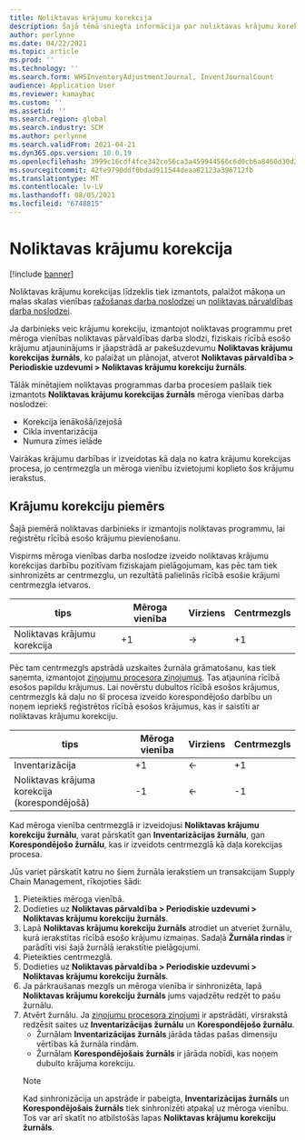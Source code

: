 ```yaml
---
title: Noliktavas krājumu korekcija
description: Šajā tēmā sniegta informācija par noliktavas krājumu korekciju žurnālu un apstrādi, ja izmantojat mēroga vienības.
author: perlynne
ms.date: 04/22/2021
ms.topic: article
ms.prod: ''
ms.technology: ''
ms.search.form: WHSInventoryAdjustmentJournal, InventJournalCount
audience: Application User
ms.reviewer: kamaybac
ms.custom: ''
ms.assetid: ''
ms.search.region: global
ms.search.industry: SCM
ms.author: perlynne
ms.search.validFrom: 2021-04-21
ms.dyn365.ops.version: 10.0.19
ms.openlocfilehash: 3999c16cdf4fce342ce56ca3a459944566c6d0cb6a8460d30d2254356e5cba82
ms.sourcegitcommit: 42fe9790ddf0bdad911544deaa82123a396712fb
ms.translationtype: MT
ms.contentlocale: lv-LV
ms.lasthandoff: 08/05/2021
ms.locfileid: "6748815"
---
```

# <a name="warehouse-inventory-adjustment"></a>Noliktavas krājumu korekcija

[!include [banner](../includes/banner.md)]

Noliktavas krājumu korekcijas līdzeklis tiek izmantots, palaižot mākoņa un malas skalas vienības [ražošanas darba noslodzei](cloud-edge-workload-manufacturing.md) un [noliktavas pārvaldības darba noslodzei](cloud-edge-workload-warehousing.md).

Ja darbinieks veic krājumu korekciju, izmantojot noliktavas programmu pret mēroga vienības noliktavas pārvaldības darba slodzi, fiziskais rīcībā esošo krājumu atjauninājums ir jāapstrādā ar pakešuzdevumu **Noliktavas krājumu korekcijas žurnāls**, ko palaižat un plānojat, atverot **Noliktavas pārvaldība > Periodiskie uzdevumi > Noliktavas krājumu korekciju žurnāls**.

Tālāk minētajiem noliktavas programmas darba procesiem pašlaik tiek izmantots **Noliktavas krājumu korekcijas žurnāls** mēroga vienības darba noslodzei:

- Korekcija ienākošā/izejošā
- Cikla inventarizācija
- Numura zīmes ielāde

Vairākas krājumu darbības ir izveidotas kā daļa no katra krājumu korekcijas procesa, jo centrmezgla un mēroga vienību izvietojumi koplieto šos krājumu ierakstus.

## <a name="inventory-adjustment-example"></a>Krājumu korekciju piemērs

Šajā piemērā noliktavas darbinieks ir izmantojis noliktavas programmu, lai reģistrētu rīcībā esošo krājumu pievienošanu.

Vispirms mēroga vienības darba noslodze izveido noliktavas krājumu korekcijas darbību pozitīvam fiziskajam pielāgojumam, kas pēc tam tiek sinhronizēts ar centrmezglu, un rezultātā palielinās rīcībā esošie krājumi centrmezgla ietvaros.

| tips                                    | Mēroga vienība | Virziens | Centrmezgls |
|-----------------------------------------|------------|-----------|-----|
| Noliktavas krājumu korekcija          | +1         | ->        | +1  |

Pēc tam centrmezgls apstrādā uzskaites žurnāla grāmatošanu, kas tiek saņemta, izmantojot [ziņojumu procesora ziņojumus](cloud-edge-message-processor-messages.md). Tas atjaunina rīcībā esošos papildu krājumus. Lai novērstu dubultos rīcībā esošos krājumus, centrmezgls kā daļu no šī procesa izveido korespondējošo darbību un noņem iepriekš reģistrētos rīcībā esošos krājumus, kas ir saistīti ar noliktavas krājumu korekciju.

| tips                                    | Mēroga vienība | Virziens | Centrmezgls |
|-----------------------------------------|------------|-----------|-----|
| Inventarizācija                                | +1         | <-        | +1  |
| Noliktavas krājuma korekcija (korespondējošā) | -1         | <-        | -1  |

Kad mēroga vienība centrmezglā ir izveidojusi **Noliktavas krājumu korekciju žurnālu**, varat pārskatīt gan **Inventarizācijas žurnālu**, gan **Korespondējošo žurnālu**, kas ir izveidots centrmezglā kā daļa korekcijas procesa.

Jūs variet pārskatīt katru no šiem žurnāla ierakstiem un transakcijam Supply Chain Management, rīkojoties šādi:

1. Pieteikties mēroga vienībā.
1. Dodieties uz **Noliktavas pārvaldība \> Periodiskie uzdevumi \> Noliktavas krājumu korekciju žurnāls**.
1. Lapā **Noliktavas krājumu korekciju žurnāls** atrodiet un atveriet žurnālu, kurā ierakstītas rīcībā esošo krājumu izmaiņas. Sadaļā **Žurnāla rindas** ir parādīti visi šajā žurnālā ierakstītie pielāgojumi.
1. Pieteikties centrmezglā.
1. Dodieties uz **Noliktavas pārvaldība \> Periodiskie uzdevumi \> Noliktavas krājumu korekciju žurnāls**.
1. Ja pārkraušanas mezgls un mēroga vienība ir sinhronizēta, lapā **Noliktavas krājumu korekciju žurnāls** jums vajadzētu redzēt to pašu žurnālu.
1. Atvērt žurnālu. Ja [ziņojumu procesora ziņojumi](cloud-edge-message-processor-messages.md) ir apstrādāti, virsrakstā redzēsit saites uz **Inventarizācijas žurnālu** un **Korespondējošo žurnālu**.
    - Žurnālam **Inventarizācijas žurnāls** jārāda tādas pašas dimensiju vērtības kā žurnāla rindām.
    - Žurnālam **Korespondējošais žurnāls** ir jārāda nobīdi, kas noņem dubulto krājuma korekciju.
    > [!NOTE]
    > Kad sinhronizācija un apstrāde ir pabeigta, **Inventarizācijas žurnāls** un **Korespondējošais žurnāls** tiek sinhronizēti atpakaļ uz mēroga vienību. Tos var arī skatīt no atbilstošās lapas **Noliktavas krājumu korekciju žurnāls**.
